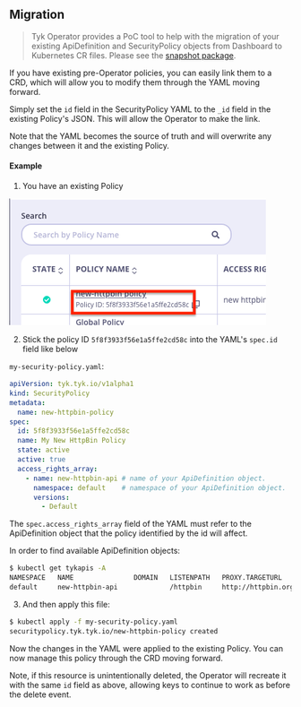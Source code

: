 ## Migration

>Tyk Operator provides a PoC tool to help with the migration of your existing
> ApiDefinition and SecurityPolicy objects from Dashboard to Kubernetes CR files.
> Please see the [snapshot package](../../pkg/snapshot/README.md).

If you have existing pre-Operator policies, you can easily link them to a CRD, which will allow you to modify them through the YAML moving forward.

Simply set the `id` field in the SecurityPolicy YAML to the `_id` field in the existing Policy's JSON.
This will allow the Operator to make the link.  

Note that the YAML becomes the source of truth and will overwrite any changes between it and the existing Policy.

#### Example

1. You have an existing Policy

![Demo](../img/policy_migration_step1.png)

2. Stick the policy ID `5f8f3933f56e1a5ffe2cd58c` into the YAML's `spec.id` field like below

`my-security-policy.yaml`:
```yaml
apiVersion: tyk.tyk.io/v1alpha1
kind: SecurityPolicy
metadata:
  name: new-httpbin-policy
spec:
  id: 5f8f3933f56e1a5ffe2cd58c
  name: My New HttpBin Policy
  state: active
  active: true
  access_rights_array:
    - name: new-httpbin-api # name of your ApiDefinition object.
      namespace: default    # namespace of your ApiDefinition object.
      versions:
        - Default
```

The `spec.access_rights_array` field of the YAML must refer to the ApiDefinition object that the policy identified by the id will affect.

In order to find available ApiDefinition objects:
```bash
$ kubectl get tykapis -A
NAMESPACE   NAME               DOMAIN   LISTENPATH   PROXY.TARGETURL      ENABLED
default     new-httpbin-api             /httpbin     http://httpbin.org   true
```

3. And then apply this file:

```bash
$ kubectl apply -f my-security-policy.yaml
securitypolicy.tyk.tyk.io/new-httpbin-policy created
```

Now the changes in the YAML were applied to the existing Policy.  You can now manage this policy through the CRD moving forward.

Note, if this resource is unintentionally deleted, the Operator will recreate it with the same `id` field as above, allowing keys to continue to work as before the delete event.